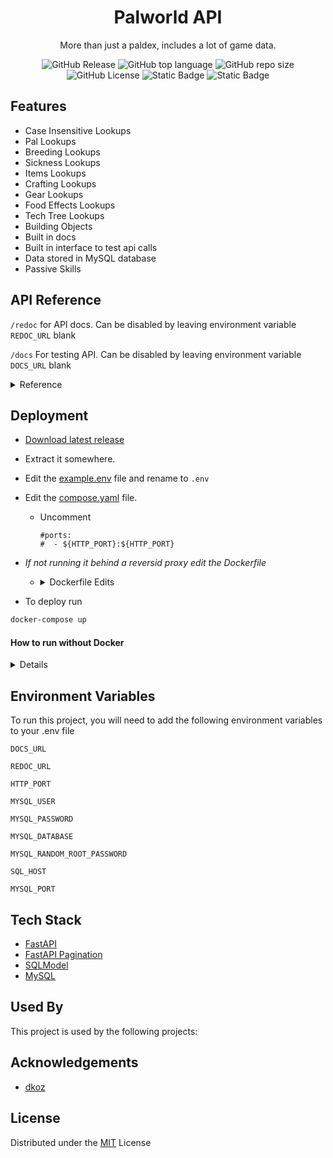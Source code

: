 <div align="center"><h1>Palworld API</h1>

More than just a paldex, includes a lot of game data.  

![GitHub Release](https://img.shields.io/github/v/release/stolenvw/pyPalworldAPI)
![GitHub top language](https://img.shields.io/github/languages/top/stolenvw/pyPalworldAPI)
![GitHub repo size](https://img.shields.io/github/repo-size/stolenvw/pyPalworldAPI)
![GitHub License](https://img.shields.io/github/license/stolenvw/pyPalworldAPI)
![Static Badge](https://img.shields.io/badge/3.10.12-gray?logo=python&label=Python&labelColor=gray&color=purple)
![Static Badge](https://img.shields.io/badge/v0.2.4.0-gray?label=Game%20Data&labelColor=gray&color=blue)
</div>

## Features

- Case Insensitive Lookups
- Pal Lookups
- Breeding Lookups
- Sickness Lookups
- Items Lookups
- Crafting Lookups
- Gear Lookups
- Food Effects Lookups
- Tech Tree Lookups
- Building Objects
- Built in docs
- Built in interface to test api calls
- Data stored in MySQL database
- Passive Skills

## API Reference

`/redoc` for API docs.  Can be disabled by leaving environment variable `REDOC_URL` blank

`/docs` For testing API. Can be disabled by leaving environment variable `DOCS_URL` blank

<details>
  <summary>Reference</summary>

#### Get Pals. Ex. `/pals/?name=lamball`,  `/pals/?name=lamball&page=1&size=20`

```http
  GET /pals/?
```

| Parameter | Type     | Description                |
| :-------- | :------- | :------------------------- |
| `name` | `string` | Pal name |
| `dexkey` | `string` | Paldex string. Ex.`012B` |
| `type` | `string` | Pal type |
| `suitability` | `string` | Pal work type |
| `drop` | `string` | Item |
| `skill` | `string` | Pal skill |
| `nocturnal` | `bool` | If true returns night pals, false returns day pal |
| Optional: | | |
| `page` | `int` | Page number to return |
| ` size` | `int` | How many to return per page. Default:`50` Max:`200` |

#### Get Boss Pals. Ex. `/bosspals/?name=Mammorest`,  `/bosspals/?name=Mammorest&page=1&size=20`

```http
  GET /bosspals/?
```

| Parameter | Type     | Description                |
| :-------- | :------- | :------------------------- |
| `name` | `string` | Pal name |
| `type` | `string` | Pal type |
| `suitability` | `string` | Pal work type |
| `drop` | `string` | Item |
| `skill` | `string` | Pal skill |
| `nocturnal` | `bool` | If true returns night pals, false returns day pal |
| Optional: | | |
| `page` | `int` | Page number to return |
| ` size` | `int` | How many to return per page. Default:`50` Max:`200` |

#### Get Breeding. Ex. `/breeding/?name=Anubis`,  `/breeding/?name=Anubis&page=1&size=20`

```http
  GET /breeding/?
```

| Parameter | Type     | Description                |
| :-------- | :------- | :------------------------- |
| `name` | `string` | Pal you want get egg of |
| Optional: | | |
| `page` | `int` | Page number to return |
| ` size` | `int` | How many to return per page. Default:`50` Max:`200` |

#### Get Sickness. Ex. `/sickness/?name=ulcer`,  `/sickness/?name=ulcer&page=1&size=20`

```http
  GET /sickness/?
```

| Parameter | Type     | Description                |
| :-------- | :------- | :------------------------- |
| `name` | `string` | Sickness |
| Optional: | | |
| `page` | `int` | Page number to return |
| ` size` | `int` | How many to return per page. Default:`50` Max:`200` |

#### Get Items. Ex. `/items/?name=arrow`,  `/items/?name=Arrow&page=1&size=20`

```http
  GET /items/?
```

| Parameter | Type     | Description                |
| :-------- | :------- | :------------------------- |
| `name` | `string` | Item name |
| `type` | `string` | Item type |
| `suitability` | `string` | Pal work type |
| Optional: | | |
| `page` | `int` | Page number to return |
| ` size` | `int` | How many to return per page. Default:`50` Max:`200` |

#### Get Crafting. Ex. `/crafting/?name=arrow`,  `/crafting/?name=Arrow&page=1&size=20`

```http
  GET /crafting/?
```

| Parameter | Type     | Description                |
| :-------- | :------- | :------------------------- |
| `name` | `string` | Item name to get recipe info for|
| Optional: | | |
| `page` | `int` | Page number to return |
| ` size` | `int` | How many to return per page. Default:`50` Max:`200` |

#### Get Gear. Ex. `/gear/?name=cloth%20outfit`,  `?name=cloth%20outfit&page=1&size=20`

```http
  GET /gear/?
```

| Parameter | Type     | Description                |
| :-------- | :------- | :------------------------- |
| `name` | `string` | Gear to lookup |
| Optional: | | |
| `page` | `int` | Page number to return |
| ` size` | `int` | How many to return per page. Default:`50` Max:`200` |

#### Get Foodeffect. Ex. `/foodeffect/?name=salad`,  `?foodeffect=salad&page=1&size=20`

```http
  GET /foodeffect/?
```

| Parameter | Type     | Description                |
| :-------- | :------- | :------------------------- |
| `name` | `string` | Food item |
| Optional: | | |
| `page` | `int` | Page number to return |
| ` size` | `int` | How many to return per page. Default:`50` Max:`200` |

#### Get Tech. Ex. `/tech/?name=Nail`,  `/tech/?name=Nail&page=1&size=20`

```http
  GET /tech/?
```

| Parameter | Type     | Description                |
| :-------- | :------- | :------------------------- |
| | One Of | |
| `name` | `string` | Tech tree item |
| `level` | `int` | Tech tree level |
| Optional: | | |
| `page` | `int` | Page number to return |
| ` size` | `int` | How many to return per page. Default:`50` Max:`200` |

#### Get Build. Ex. `/build/?name=Campfire`,  `/build/?name=Campfire&page=1&size=20`

```http
  GET /build/?
```

| Parameter | Type     | Description                |
| :-------- | :------- | :------------------------- |
| | One Of | |
| `name` | `string` | Building Object |
| `category` | `string` | Tech tree level |
| Optional: | | |
| `page` | `int` | Page number to return |
| ` size` | `int` | How many to return per page. Default:`50` Max:`200` |

#### Get Passive. Ex. `/passive/?name=Brave`,  `?passive=Brave&page=1&size=20`

```http
  GET /passive/?
```

| Parameter | Type     | Description                |
| :-------- | :------- | :------------------------- |
| `name` | `string` | Passive skill |
| Optional: | | |
| `page` | `int` | Page number to return |
| ` size` | `int` | How many to return per page. Default:`50` Max:`200` |

#### Get NPC. Ex. `/npc/?name=Wandering%20Merchant`,  `/npc/?name=Wandering%20Merchant&page=1&size=20`

```http
  GET /npc/?
```

| Parameter | Type     | Description                |
| :-------- | :------- | :------------------------- |
| `name` | `string` | npc |
| Optional: | | |
| `page` | `int` | Page number to return |
| ` size` | `int` | How many to return per page. Default:`50` Max:`200` |

#### Get Elixir. Ex. `/elixir/?name=Power%20Elixir`,  `/elixir/?name=Power%20Elixir&page=1&size=20`

```http
  GET /elixir/?
```

| Parameter | Type     | Description                |
| :-------- | :------- | :------------------------- |
| `name` | `string` | Elixir |
| Optional: | | |
| `page` | `int` | Page number to return |
| ` size` | `int` | How many to return per page. Default:`50` Max:`200` |

#### Get All. Ex. `/all/pals`

```http
  GET /all/{category}
```

| Category | Type     | Description                |
| :-------- | :------- | :------------------------- |
| `pals` | `string` | Pals |
| `bosspals` | `string` | Boss Pals |
| `items` | `string` | Items |
| `breeding` | `string` | Breeding |
| `buidobjects` | `string` | Buid Objects |
| `crafting` | `string` | Crafting |
| `foodeffect` | `string` | Food Effect |
| `gear` | `string` | Gear |
| `sickpal` | `string` | Sickness |
| `techtree` | `string` | Tech Tree |
| `passiveskills` | `string` | Passive Skills |
| `npc` | `string` | Npc |
| `elixir` | `string` | Elixir |
| Optional: | | |
| `page` | `int` | Page number to return |
| ` size` | `int` | How many to return per page. Default:`50` Max:`200` |

#### Get Autocomplete. Ex. `/autocomplete/palname/?name=la`

```http
  GET /autocomplete/{category}/?name=
```

| Category | Type     | Description                |
| :-------- | :------- | :------------------------- |
| `palname` | `string` | Pal name |
| `paldexkey` | `string` | Pal dex string |
| `bossname` | `string` | Boss pal name |
| `sickness` | `string` | Sickness |
| `passiveskill` | `string` | Passive skill |
| `itemname` | `string` | Item name |
| `itemtype` | `string` | Item type |
| `crafting` | `string` | Crafting |
| `gear` | `string` | Gear |
| `food` | `string` | Food |
| `tech` | `string` | Tech |
| `buidname` | `string` | Building object |
| `buildcategory` | `string` | Building category |
| `elixir` | `string` | Elixir |
| `npc` | `string` | Npc |
| Parameter: | | |
| `name` | `string` | Start of name of what your looking for. |
| Optional: | | |
| `page` | `int` | Page number to return |
| ` size` | `int` | How many to return per page. Default:`25` Max:`25` |

</details>

## Deployment

- [Download latest release](https://github.com/stolenvw/pyPalworldAPI/releases/latest)

- Extract it somewhere.

- Edit the [example.env](example.env) file and rename to `.env`

- Edit the [compose.yaml](compose.yaml) file.

  - Uncomment

    ```
    #ports:
    #  - ${HTTP_PORT}:${HTTP_PORT}
    ```

- _If not running it behind a reversid proxy edit the Dockerfile_

  - <details>
      <summary>Dockerfile Edits</summary>

      Uncommont this line `# CMD ["sh", "-c", "uvicorn mainapi:app --host 0.0.0.0 --port $HTTP_PORT"]`  
      and commont this line `CMD ["sh", "-c", "uvicorn mainapi:app --host 0.0.0.0 --port $HTTP_PORT --proxy-headers     --forwarded-allow-ips='*'"]`
    </details>

- To deploy run

```bash
docker-compose up
```

#### How to run without Docker

<details>

  _You will need your own MySQL server_

  - Do steps 1 through 3 above.

  - Recommended: Setup a Python virtual environment

  - Move the `.env` into the `api` folder

  - Install Python requirements.

    ```bash
      pip install -r requirements.txt
    ```

  - Import the [PalAPI.sql](mysqldb/PalAPI.sql) data from the mysqldb folder into your MySQL server.

  - If not using a reverse proxy run from in the api folder.

    ```bash
      uvicorn mainapi:app --host 0.0.0.0 --port 8000
    ```

  - With a reverse proxy run from in the api folder

    ```bash
      uvicorn mainapi:app --host 0.0.0.0 --port 8000 --proxy-headers --forwarded-allow-ips='*'
    ```

</details>


## Environment Variables

To run this project, you will need to add the following environment variables to your .env file

`DOCS_URL`

`REDOC_URL`

`HTTP_PORT`

`MYSQL_USER`

`MYSQL_PASSWORD`

`MYSQL_DATABASE`

`MYSQL_RANDOM_ROOT_PASSWORD`

`SQL_HOST`

`MYSQL_PORT`

## Tech Stack

- [FastAPI](https://fastapi.tiangolo.com/)
- [FastAPI Pagination](https://uriyyo-fastapi-pagination.netlify.app/)
- [SQLModel](https://sqlmodel.tiangolo.com/)
- [MySQL](https://www.mysql.com/)

## Used By

This project is used by the following projects:

## Acknowledgements

 - [dkoz](https://github.com/dkoz)

## License

Distributed under the [MIT](LICENSE) License
